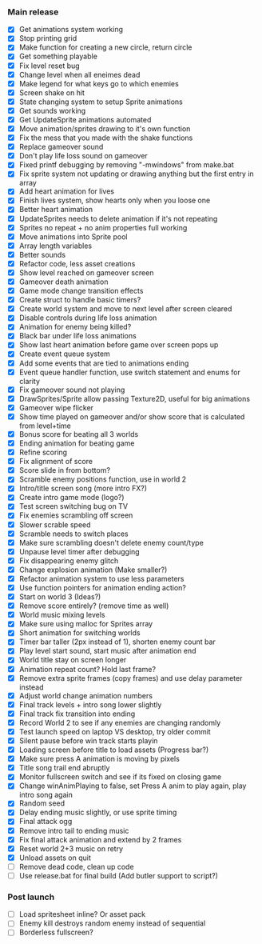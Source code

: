 ### Main release
- [x] Get animations system working
- [x] Stop printing grid
- [x] Make function for creating a new circle, return circle
- [x] Get something playable
- [x] Fix level reset bug
- [x] Change level when all eneimes dead
- [x] Make legend for what keys go to which enemies
- [x] Screen shake on hit
- [x] State changing system to setup Sprite animations
- [x] Get sounds working
- [x] Get UpdateSprite animations automated
- [x] Move animation/sprites drawing to it's own function
- [x] Fix the mess that you made with the shake functions
- [x] Replace gameover sound
- [x] Don't play life loss sound on gameover
- [x] Fixed printf debugging by removing "-mwindows" from make.bat
- [x] Fix sprite system not updating or drawing anything but the first entry in array
- [x] Add heart animation for lives
- [x] Finish lives system, show hearts only when you loose one
- [x] Better heart animation
- [x] UpdateSprites needs to delete animation if it's not repeating
- [x] Sprites no repeat + no anim properties full working
- [x] Move animations into Sprite pool
- [x] Array length variables
- [x] Better sounds
- [x] Refactor code, less asset creations
- [x] Show level reached on gameover screen
- [x] Gameover death animation
- [x] Game mode change transition effects
- [x] Create struct to handle basic timers?
- [x] Create world system and move to next level after screen cleared
- [x] Disable controls during life loss animation
- [x] Animation for enemy being killed?
- [x] Black bar under life loss animations
- [x] Show last heart animation before game over screen pops up
- [x] Create event queue system
- [x] Add some events that are tied to animations ending
- [x] Event queue handler function, use switch statement and enums for clarity
- [x] Fix gameover sound not playing
- [x] DrawSprites/Sprite allow passing Texture2D, useful for big animations
- [x] Gameover wipe flicker
- [x] Show time played on gameover and/or show score that is calculated from level+time
- [x] Bonus score for beating all 3 worlds
- [x] Ending animation for beating game
- [x] Refine scoring
- [x] Fix alignment of score
- [x] Score slide in from bottom?
- [x] Scramble enemy positions function, use in world 2
- [x] Intro/title screen song (more intro FX?)
- [x] Create intro game mode (logo?)
- [x] Test screen switching bug on TV
- [x] Fix enemies scrambling off screen
- [x] Slower scrable speed
- [x] Scramble needs to switch places
- [x] Make sure scrambling doesn't delete enemy count/type
- [x] Unpause level timer after debugging
- [x] Fix disappearing enemy glitch
- [x] Change explosion animation (Make smaller?)
- [x] Refactor animation system to use less parameters
- [x] Use function pointers for animation ending action?
- [x] Start on world 3 (Ideas?)
- [x] Remove score entirely? (remove time as well)
- [x] World music mixing levels
- [x] Make sure using malloc for Sprites array
- [x] Short animation for switching worlds
- [x] Timer bar taller (2px instead of 1), shorten enemy count bar
- [x] Play level start sound, start music after animation end
- [x] World title stay on screen longer
- [x] Animation repeat count? Hold last frame?
- [x] Remove extra sprite frames (copy frames) and use delay parameter instead
- [x] Adjust world change animation numbers
- [x] Final track levels + intro song lower slightly
- [x] Final track fix transition into ending
- [x] Record World 2 to see if any enemies are changing randomly
- [x] Test launch speed on laptop VS desktop, try older commit
- [x] Silent pause before win track starts playin
- [x] Loading screen before title to load assets (Progress bar?)
- [x] Make sure press A animation is moving by pixels
- [x] Title song trail end abruptly
- [x] Monitor fullscreen switch and see if its fixed on closing game
- [x] Change winAnimPlaying to false, set Press A anim to play again, play intro song again
- [x] Random seed
- [x] Delay ending music slightly, or use sprite timing
- [x] Final attack ogg
- [x] Remove intro tail to ending music
- [x] Fix final attack animation and extend by 2 frames
- [x] Reset world 2+3 music on retry
- [x] Unload assets on quit
- [ ] Remove dead code, clean up code
- [ ] Use release.bat for final build (Add butler support to script?)

### Post launch
- [ ] Load spritesheet inline? Or asset pack
- [ ] Enemy kill destroys random enemy instead of sequential
- [ ] Borderless fullscreen?